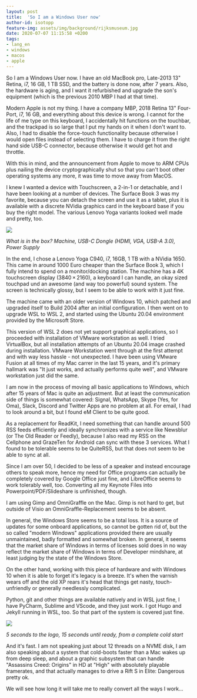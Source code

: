 ```yaml
---
layout: post
title:  'So I am a Windows User now'
author-id: isotopp
feature-img: assets/img/background/rijksmuseum.jpg
date: 2020-07-07 11:15:58 +0200
tags:
- lang_en
- windows
- macos
- apple
---
```

So I am a Windows User now. I have an old MacBook pro, Late-2013 13" Retina, i7, 16 GB, 1 TB SSD, and the battery is done now, after 7 years. Also, the hardware is aging, and I want it refurbished and upgrade the son's equipment (which is the previous 2010 MBP I had at that time).

Modern Apple is not my thing. I have a company MBP, 2018 Retina 13" Four-Port, i7, 16 GB, and everything about this device is wrong. I cannot for the life of me type on this keyboard, I accidentally hit functions on the touchbar, and the trackpad is so large that I put my hands on it when I don't want to. Also, I had to disable the force-touch functionality because otherwise I would open files instead of selecting them. I have to charge it from the right hand side USB-C connector, because otherwise it would get hot and throttle.

With this in mind, and the announcement from Apple to move to ARM CPUs plus nailing the device cryptographically shut so that you can't boot other operating systems any more, it was time to move away from MacOS.

I knew I wanted a device with Touchscreen, a 2-in-1 or detachable, and I have been looking at a number of devices. The Surface Book 3 was my favorite, because you can detach the screen and use it as a tablet, plus it is available with a discrete NVidia graphics card in the keyboard base if you buy the right model. The various Lenovo Yoga variants looked well made and pretty, too.

![](/uploads/2020/07/yoga1.jpg)

*What is in the box? Machine, USB-C Dongle (HDMI, VGA, USB-A 3.0), Power Supply*

In the end, I chose a Lenovo Yoga C940, i7, 16GB, 1 TB with a NVidia 1650. This came in around 1000 Euro cheaper than the Surface Book 3, which I fully intend to spend on a monitor/docking station. The machine has a 4K touchscreen display (3840 × 2160), a keyboard I can handle, an okay sized touchpad und an awesome (and way too powerful) sound system. The screen is technically glossy, but I seem to be able to work with it just fine.

The machine came with an older version of Windows 10, which patched and upgraded itself to Build 2004 after an initial configuration. I then went on to upgrade WSL to WSL 2, and started using the Ubuntu 20.04 environment provided by the Microsoft Store.

This version of WSL 2 does not yet support graphical applications, so I proceeded with installation of VMware workstation  as well. I tried VirtualBox, but all installation attempts of an Ubuntu 20.04 image crashed during installation. VMware Workstation went through at the first attempt and with way less hassle - not unexpected. I have been using VMware Fusion at all times of my Mac carrer in the last 15 years, and it's primary hallmark was "It just works, and actually performs quite well", and VMware workstation just did the same.

I am now in the process of moving all basic applications to Windows, which after 15 years of Mac is quite an adjustment. But at least the communication side of things is somewhat covered: Signal, WhatsApp, Skype (Yes, for Oma), Slack, Discord and Twitter Apps are no problem at all. For email, I had to look around a bit, but I found eM Client to be quite good.

As a replacement for ReadKit, I need something that can handle around 500 RSS feeds efficiently and ideally synchronizes with a service like Newsblur (or The Old Reader or Feedly), because I also read my RSS on the Cellphone and GrazeTen for Android can sync with these 3 services. What I found to be tolerable seems to be QuiteRSS, but that does not seem to be able to sync at all.

Since I am over 50, I decided to be less of a speaker and instead encourage others to speak more, hence my need for Office programs can actually be completely covered by Google Office just fine, and LibreOffice seems to work tolerably well, too. Converting all my Keynote Files into Powerpoint/PDF/Slideshare is unfinished, though.

I am using Gimp and OmniGraffle on the Mac. Gimp is not hard to get, but outside of Visio an OmniGraffle-Replacement seems to be absent.

In general, the Windows Store seems to be a total loss. It is a source of updates for some onboard applications, so cannot be gotten rid of, but the so called "modern Windows" applications provided there are usually unmaintained, badly formatted and somewhat broken. In general, it seems that the market share of Windows in terms of licenses sold does in no way reflect the market share of Windows in terms of Developer mindshare, at least judging by the state of the Windows Store.

On the other hand, working with this piece of hardware and with Windows 10 when it is able to forget it's legacy is a breeze. It's when the varnish wears off and the old XP rears it's head that things get nasty, touch-unfriendly or generally needlessly complicated.

Python, git and other things are available natively and in WSL just fine, I have PyCharm, Sublime and VScode, and they just work. I got Hugo and Jekyll running in WSL, too. So that part of the system is covered just fine.

![](/uploads/2020/07/yoga2.jpg)

*5 seconds to the logo, 15 seconds until ready, from a complete cold start*


And it's fast. I am not speaking just about 12 threads on a NVME disk, I am also speaking about a system that cold-boots faster than a Mac wakes up from deep sleep, and about a graphic subsystem that can handle "Assassins Creed: Origins" in HD at "High" with absolutely playable framerates, and that actually manages to drive a Rift S in Elite: Dangerous pretty ok.

We will see how long it will take me to really convert all the ways I work...